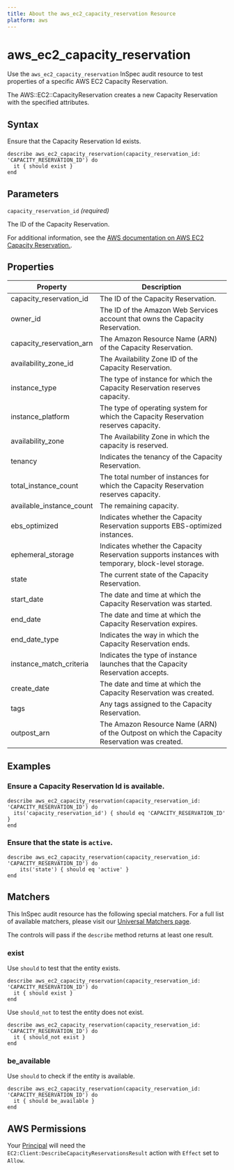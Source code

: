 ```yaml
---
title: About the aws_ec2_capacity_reservation Resource
platform: aws
---
```


# aws_ec2_capacity_reservation

Use the `aws_ec2_capacity_reservation` InSpec audit resource to test properties of a specific AWS EC2 Capacity Reservation.

The AWS::EC2::CapacityReservation creates a new Capacity Reservation with the specified attributes.

## Syntax

Ensure that the Capacity Reservation Id exists.

    describe aws_ec2_capacity_reservation(capacity_reservation_id: 'CAPACITY_RESERVATION_ID') do
      it { should exist }
    end

## Parameters

`capacity_reservation_id` _(required)_

The ID of the Capacity Reservation.

For additional information, see the [AWS documentation on AWS EC2 Capacity Reservation.](https://docs.aws.amazon.com/AWSCloudFormation/latest/UserGuide/aws-resource-ec2-capacityreservation.html).

## Properties

| Property | Description | 
| --- | --- |
| capacity_reservation_id | The ID of the Capacity Reservation. |
| owner_id | The ID of the Amazon Web Services account that owns the Capacity Reservation. |
| capacity_reservation_arn | The Amazon Resource Name (ARN) of the Capacity Reservation. |
| availability_zone_id | The Availability Zone ID of the Capacity Reservation. |
| instance_type | The type of instance for which the Capacity Reservation reserves capacity. |
| instance_platform | The type of operating system for which the Capacity Reservation reserves capacity. |
| availability_zone | The Availability Zone in which the capacity is reserved. |
| tenancy | Indicates the tenancy of the Capacity Reservation. |
| total_instance_count | The total number of instances for which the Capacity Reservation reserves capacity. |
| available_instance_count | The remaining capacity. |
| ebs_optimized | Indicates whether the Capacity Reservation supports EBS-optimized instances. |
| ephemeral_storage | Indicates whether the Capacity Reservation supports instances with temporary, block-level storage. |
| state | The current state of the Capacity Reservation. |
| start_date | The date and time at which the Capacity Reservation was started. |
| end_date | The date and time at which the Capacity Reservation expires. |
| end_date_type | Indicates the way in which the Capacity Reservation ends. |
| instance_match_criteria | Indicates the type of instance launches that the Capacity Reservation accepts. |
| create_date | The date and time at which the Capacity Reservation was created. |
| tags | Any tags assigned to the Capacity Reservation. |
| outpost_arn | The Amazon Resource Name (ARN) of the Outpost on which the Capacity Reservation was created. |

## Examples

### Ensure a Capacity Reservation Id is available.
    describe aws_ec2_capacity_reservation(capacity_reservation_id: 'CAPACITY_RESERVATION_ID') do
      its('capacity_reservation_id') { should eq 'CAPACITY_RESERVATION_ID' }
    end

### Ensure that the state is `active`.
    describe aws_ec2_capacity_reservation(capacity_reservation_id: 'CAPACITY_RESERVATION_ID') do
        its('state') { should eq 'active' }
    end

## Matchers

This InSpec audit resource has the following special matchers. For a full list of available matchers, please visit our [Universal Matchers page](https://www.inspec.io/docs/reference/matchers/).

The controls will pass if the `describe` method returns at least one result.

### exist

Use `should` to test that the entity exists.

    describe aws_ec2_capacity_reservation(capacity_reservation_id: 'CAPACITY_RESERVATION_ID') do
      it { should exist }
    end

Use `should_not` to test the entity does not exist.

    describe aws_ec2_capacity_reservation(capacity_reservation_id: 'CAPACITY_RESERVATION_ID') do
      it { should_not exist }
    end

### be_available

Use `should` to check if the entity is available.

    describe aws_ec2_capacity_reservation(capacity_reservation_id: 'CAPACITY_RESERVATION_ID') do
      it { should be_available }
    end

## AWS Permissions

Your [Principal](https://docs.aws.amazon.com/IAM/latest/UserGuide/intro-structure.html#intro-structure-principal) will need the `EC2:Client:DescribeCapacityReservationsResult` action with `Effect` set to `Allow`.